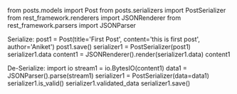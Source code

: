 from posts.models import Post
from posts.serializers import PostSerializer
from rest_framework.renderers import JSONRenderer
from rest_framework.parsers import JSONParser

Serialize:
post1 = Post(title='First Post', content='this is first post', author='Aniket')
post1.save()
serializer1 = PostSerializer(post1)
serializer1.data
content1 = JSONRenderer().render(serializer1.data)
content1

De-Serialize:
import io
stream1 = io.BytesIO(content1)
data1 = JSONParser().parse(stream1)
serializer1 = PostSerializer(data=data1)
serializer1.is_valid()
serializer1.validated_data
serializer1.save()
